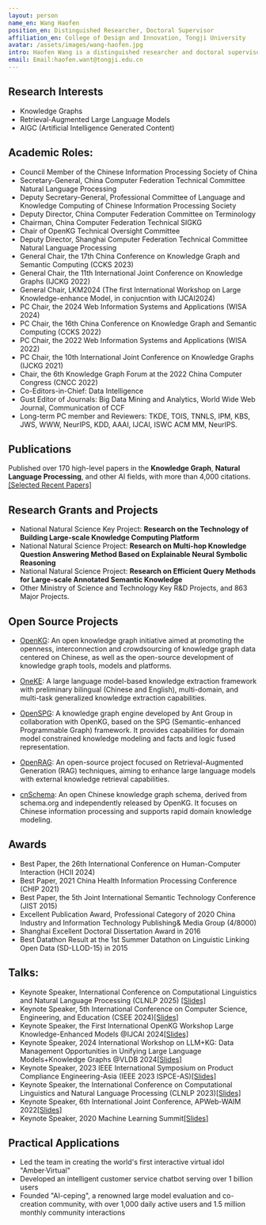 ```yaml
---
layout: person
name_en: Wang Haofen
position_en: Distinguished Researcher, Doctoral Supervisor
affiliation_en: College of Design and Innovation, Tongji University
avatar: /assets/images/wang-haofen.jpg
intro: Haofen Wang is a distinguished researcher and doctoral supervisor at the College of Design and Innovation. He leads the Knowledge Computing Lab of Tongji University, and is the leading founder of OpenKG. He previously served as CTO in leading AI companies, accumulating rich insights into cutting-edge technologies and R&D management experience.
email: Email:haofen.want@tongji.edu.cn
---
```


## Research Interests

- Knowledge Graphs
- Retrieval-Augmented Large Language Models
- AIGC (Artificial Intelligence Generated Content)

## Academic Roles:
- Council Member of the Chinese Information Processing Society of China
- Secretary-General, China Computer Federation Technical Committee Natural Language Processing
- Deputy Secretary-General, Professional Committee of Language and Knowledge Computing of Chinese Information Processing Society
- Deputy Director, China Computer Federation Committee on Terminology
- Chairman, China Computer Federation Technical SIGKG
- Chair of OpenKG Technical Oversight Committee
- Deputy Director, Shanghai Computer Federation Technical Committee Natural Language Processing
- General Chair, the 17th China Conference on Knowledge Graph and Semantic Computing (CCKS 2023) 
- General Chair, the 11th International Joint Conference on Knowledge Graphs (IJCKG 2022)
- General Chair, LKM2024 (The first International Workshop on Large Knowledge-enhance Model, in conjucntion with IJCAI2024)
- PC Chair, the 2024 Web Information Systems and Applications (WISA 2024) 
- PC Chair, the 16th China Conference on Knowledge Graph and Semantic Computing (CCKS 2022) 
- PC Chair, the 2022 Web Information Systems and Applications (WISA 2022)
- PC Chair, the 10th International Joint Conference on Knowledge Graphs (IJCKG 2021)
- Chair, the 6th Knowledge Graph Forum at the 2022 China Computer Congress (CNCC 2022)
- Co-Editors-in-Chief: Data Intelligence
- Gust Editor of Journals: Big Data Mining and Analytics, World Wide Web Journal, Communication of CCF
- Long-term PC member and Reviewers: TKDE, TOIS, TNNLS, IPM, KBS, JWS, WWW, NeurIPS, KDD, AAAI, IJCAI, ISWC ACM MM, NeurIPS.

## Publications
Published over 170 high-level papers in the **Knowledge Graph**, **Natural Language Processing**, and other AI fields, with more than 4,000 citations. [[Selected Recent Papers]](/people/wang-haofen/publications/)

## Research Grants and Projects
- National Natural Science Key Project: **Research on the Technology of Building Large-scale Knowledge Computing Platform**
- National Natural Science Project: **Research on Multi-hop Knowledge Question Answering Method Based on Explainable Neural Symbolic Reasoning**
- National Natural Science Project: **Research on Efficient Query Methods for Large-scale Annotated Semantic Knowledge**
- Other Ministry of Science and Technology Key R&D Projects, and 863 Major Projects.

## Open Source Projects

- [OpenKG](http://openkg.cn): An open knowledge graph initiative aimed at promoting the openness, interconnection and crowdsourcing of knowledge graph data centered on Chinese, as well as the open-source development of knowledge graph tools, models and platforms.

- [OneKE](https://github.com/zjunlp/DeepKE/blob/main/example/llm/OneKE.md): A large language model-based knowledge extraction framework with preliminary bilingual (Chinese and English), multi-domain, and multi-task generalized knowledge extraction capabilities.

- [OpenSPG](https://github.com/OpenSPG/openspg): A knowledge graph engine developed by Ant Group in collaboration with OpenKG, based on the SPG (Semantic-enhanced Programmable Graph) framework. It provides capabilities for domain model constrained knowledge modeling and facts and logic fused representation.

- [OpenRAG](https://openrag.notion.site/Open-RAG-c41b2a4dcdea4527a7c1cd998e763595): An open-source project focused on Retrieval-Augmented Generation (RAG) techniques, aiming to enhance large language models with external knowledge retrieval capabilities.

- [cnSchema](https://github.com/cnschema/cnSchema): An open Chinese knowledge graph schema, derived from schema.org and independently released by OpenKG. It focuses on Chinese information processing and supports rapid domain knowledge modeling.

## Awards
- Best Paper, the 26th International Conference on Human-Computer Interaction (HCII 2024)
- Best Paper, 2021 China Health Information Processing Conference (CHIP 2021)
- Best Paper, the 5th Joint International Semantic Technology Conference (JIST 2015)
- Excellent Publication Award, Professional Category of 2020 China Industry and Information Technology Publishing& Media Group (4/8000)
- Shanghai Excellent Doctoral Dissertation Award in 2016
- Best Datathon Result at the 1st Summer Datathon on Linguistic Linking Open Data (SD-LLOD-15) in 2015

## Talks:

- Keynote Speaker, International Conference on Computational Linguistics and Natural Language Processing (CLNLP 2025) [[Slides]](/assets/talks/test_pdf.pdf)
- Keynote Speaker, 5th International Conference on Computer Science, Engineering, and Education (CSEE 2024)[[Slides]](/assets/talks/test_pdf.pdf)
- Keynote Speaker, the First International OpenKG Workshop Large Knowledge-Enhanced Models @IJCAI 2024[[Slides]](/assets/talks/test_pdf.pdf)
- Keynote Speaker, 2024 International Workshop on LLM+KG: Data Management Opportunities in Unifying Large Language Models+Knowledge Graphs @VLDB 2024[[Slides]](/assets/talks/test_pdf.pdf)
- Keynote Speaker, 2023 IEEE International Symposium on Product Compliance Engineering-Asia (IEEE 2023 ISPCE-AS)[[Slides]](/assets/talks/test_pdf.pdf)
- Keynote Speaker, the International Conference on Computational Linguistics and Natural Language Processing (CLNLP 2023)[[Slides]](/assets/talks/test_pdf.pdf)
- Keynote Speaker, 6th International Joint Conference, APWeb-WAIM 2022[[Slides]](/assets/talks/test_pdf.pdf)
- Keynote Speaker, 2020 Machine Learning Summit[[Slides]](/assets/talks/test_pdf.pdf)

## Practical Applications

- Led the team in creating the world's first interactive virtual idol "Amber·Virtual"
- Developed an intelligent customer service chatbot serving over 1 billion users
- Founded "AI-ceping", a renowned large model evaluation and co-creation community, with over 1,000 daily active users and 1.5 million monthly community interactions
